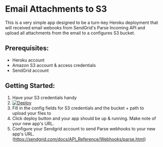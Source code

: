 Email Attachments to S3
=======================

This is a very simple app designed to be a turn-key Heroku deployment that will received email webooks from SendGrid's Parse Incoming API and upload all attachments from the email to a configures S3 bucket.

Prerequisites:
--------------

* Heroku account
* Amazon S3 account & access credentials
* SendGrid account

Getting Started:
----------------

1. Have your S3 credentials handy
2. [![Deploy](https://www.herokucdn.com/deploy/button.png)](https://heroku.com/deploy)
3. Fill in the config fields for S3 credentials and the bucket + path to upload your files to
4. Click deploy button and your app should be up & running. Make note of your new app's URL.
5. Configure your Sendgrid account to send Parse webhooks to your new app's URL. (https://sendgrid.com/docs/API_Reference/Webhooks/parse.html)


